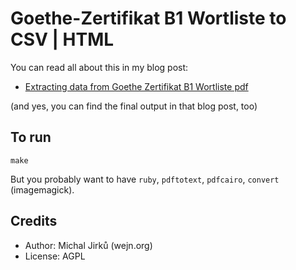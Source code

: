 # Goethe-Zertifikat B1 Wortliste to CSV | HTML

You can read all about this in my blog post:

- [Extracting data from Goethe Zertifikat B1 Wortliste pdf](https://wejn.org/2023/12/extracting-data-from-goethe-zertifikat-b1-wortliste/)

(and yes, you can find the final output in that blog post, too)

## To run

`make`

But you probably want to have `ruby`, `pdftotext`, `pdfcairo`,
`convert` (imagemagick).

## Credits

* Author: Michal Jirků (wejn.org)
* License: AGPL
